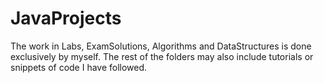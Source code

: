 # JavaProjects
The work in Labs, ExamSolutions, Algorithms and DataStructures is done exclusively by myself. The rest of the folders may also include tutorials or snippets of code I have followed.
